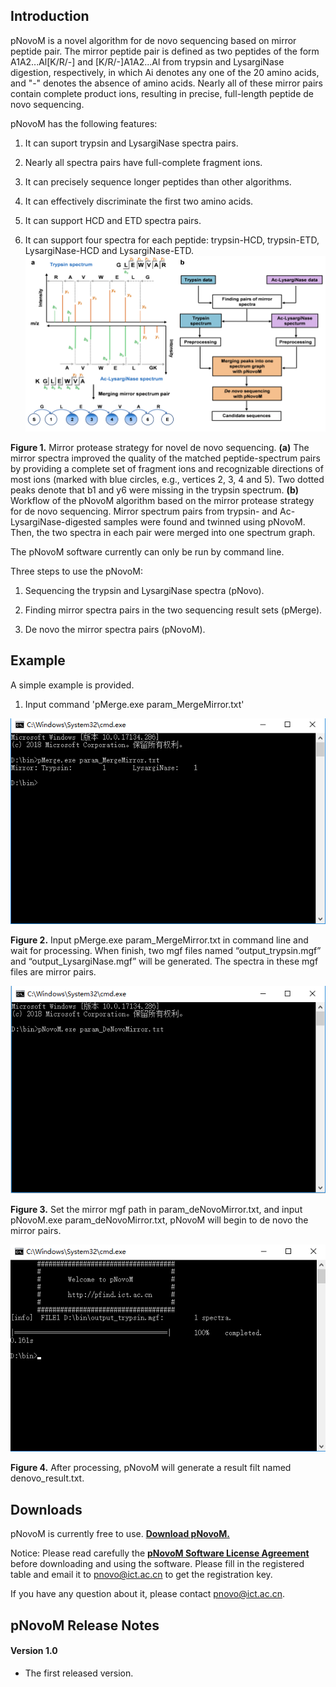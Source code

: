 ## Introduction
pNovoM is a novel algorithm for de novo sequencing based on mirror peptide pair. The mirror peptide pair is defined as two peptides of the form A1A2...Al[K/R/-] and [K/R/-]A1A2...Al from trypsin and LysargiNase digestion, respectively, in which Ai denotes any one of the 20 amino acids, and "-" denotes the absence of amino acids. Nearly all of these mirror pairs contain complete product ions, resulting in precise, full-length peptide de novo sequencing.

pNovoM has the following features:

1. It can suport trypsin and LysargiNase spectra pairs.

2. Nearly all spectra pairs have full-complete fragment ions.

3. It can precisely sequence longer peptides than other algorithms.

4. It can effectively discriminate the first two amino acids.

5. It can support HCD and ETD spectra pairs.

6. It can support four spectra for each peptide: trypsin-HCD, trypsin-ETD, LysargiNase-HCD and LysargiNase-ETD.
![image](https://github.com/pnovo/pNovoM/blob/pNovoM/pNovoM.PNG)
<p><b>Figure 1.</b> Mirror protease strategy for novel de novo sequencing. <b>(a)</b> The mirror spectra improved the quality of the matched peptide-spectrum pairs by providing a complete set of fragment ions and recognizable directions of most ions (marked with blue circles, e.g., vertices 2, 3, 4 and 5). Two dotted peaks denote that b1 and y6 were missing in the trypsin spectrum. <b>(b)</b> Workflow of the pNovoM algorithm based on the mirror protease strategy for de novo sequencing. Mirror spectrum pairs from trypsin- and Ac-LysargiNase-digested samples were found and twinned using pNovoM. Then, the two spectra in each pair were merged into one spectrum graph.</p>

The pNovoM software currently can only be run by command line.

Three steps to use the pNovoM: 
1. Sequencing the trypsin and LysargiNase spectra (pNovo).

2. Finding mirror spectra pairs in the two sequencing result sets (pMerge).

3. De novo the mirror spectra pairs (pNovoM).

## Example
A simple example is provided. 

1. Input command 'pMerge.exe param_MergeMirror.txt'

<div align="center">
  <img src="https://github.com/pnovo/pNovoM/blob/pNovoM/pMerge.jpg">
  </div>
  <p><b>Figure 2.</b> Input pMerge.exe param_MergeMirror.txt in command line and wait for processing. When finish, two mgf files named “output_trypsin.mgf” and “output_LysargiNase.mgf” will be generated. The spectra in these mgf files are mirror pairs.</p>

<div align="center">
  <img src="https://github.com/pnovo/pNovoM/blob/pNovoM/pNovoM1.jpg">
  </div>
  <p><b>Figure 3.</b> Set the mirror mgf path in param_deNovoMirror.txt, and input pNovoM.exe param_deNovoMirror.txt, pNovoM will begin to de novo the mirror pairs. </p>

<div align="center">
  <img src="https://github.com/pnovo/pNovoM/blob/pNovoM/pNovoM2.jpg">
  </div>
  <p><b>Figure 4.</b> After processing, pNovoM will generate a result filt named denovo_result.txt.</p>

## Downloads

pNovoM is currently free to use. **[Download pNovoM.](http://pfind.ict.ac.cn/software/pNovoM/index.html)**

Notice: Please read carefully the **[pNovoM Software License Agreement](http://pfind.ict.ac.cn/software/pNovoM/License.pdf)** before downloading and using the software. Please fill in the registered table and email it to pnovo@ict.ac.cn to get the registration key.

If you have any question about it, please contact pnovo@ict.ac.cn.

## pNovoM Release Notes

#### Version 1.0
* The first released version.

